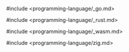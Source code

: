 #include <programming-language/_go.md>

#include <programming-language/_rust.md>

#include <programming-language/_wasm.md>

#include <programming-language/zig.md>
